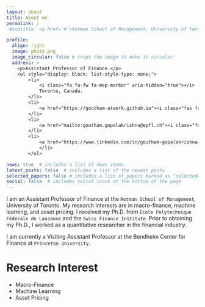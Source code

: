 ```yaml
---
layout: about
title: About me
permalink: /
 #subtitle: <a href='#'>Rotman School of Management, University of Toronto</a>.

profile:
  align: right
  image: photo.png
  image_circular: false # crops the image to make it circular
  address: >
    <p>Assistant Professor of Finance.</p>
    <ul style="display: block; list-style-type: none;">
        <li>
            <i class="fa fa-fw fa-map-marker" aria-hidden="true"></i>
            Toronto, Canada.
        </li>
        <li>
            <a href="https://goutham-atwork.github.io"><i class="fas fa-fw fa-link" aria-hidden="true"></i> Website</a>
        </li>
        <li>
            <a href="mailto:goutham.gopalakrishna@epfl.ch"><i class="fas fa-fw fa-envelope" aria-hidden="true"></i> Email</a>
        </li>
        <li>
            <a href="https://www.linkedin.com/in/goutham-gopalakrishna-595b7432"><i class="fab fa-fw fa-linkedin" aria-hidden="true"></i> LinkedIn</a></li><li><a href="https://github.com/goutham-fin"><i class="fab fa-fw fa-github" aria-hidden="true"></i> Github</a>
            </li>
        </ul>

news: true  # includes a list of news items
latest_posts: false  # includes a list of the newest posts
selected_papers: false # includes a list of papers marked as "selected={true}"
social: false  # includes social icons at the bottom of the page
---
```


I am an Assistant Professor of Finance at the `Rotman School of Management`, University of Toronto. My research interests are in macro-finance, machine learning, and asset pricing. I received my Ph.D. from `École Polytechnique Fédérale de Lausanne` and the `Swiss Finance Institute`. Prior to obtaining my Ph.D., I worked as a quantitative researcher in the financial industry. 

I am currently a Visiting Assistant Professor at the Bendheim Center for Finance at `Princeton University`.



# Research Interest
* Macro-Finance
* Machine Learning
* Asset Pricing
